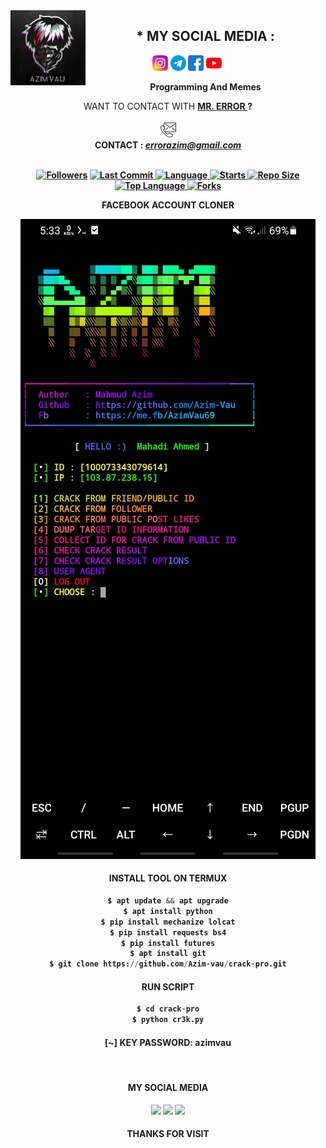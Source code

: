 
<img src="https://github.com/Azim-vau/Azim-vau/blob/main/IMAGE/62735854.jpeg" width="120" height="120" align="left">
<center>
  
  
  
   ## * MY SOCIAL MEDIA : <br>
<a href="https://Instagram.com/azimmahmud143" target="_blank"><img src="https://github.com/Azim-vau/Azim-vau/blob/main/IMAGE/instagram.png" alt="alt text" width="25" height="25"></a> 
<a href="https://t.me/mrerror69"><img src="https://github.com/Azim-vau/Azim-vau/blob/main/IMAGE/telegram.png" alt="alt text" width="25" height="25"></a>
<a href="https://www.facebook.com/azimmahmudofficial" target="_blank"><img src="https://github.com/Azim-vau/Azim-vau/blob/main/IMAGE/facebook.png" alt="alt text" width="25" height="25"></a> <a href="https://youtube.com/MrError69"><img src="https://github.com/Azim-vau/Azim-vau/blob/main/IMAGE/youtube.png" alt="alt text" width="25" height="25"></a> 
&nbsp;&nbsp;     &nbsp;&nbsp;    &nbsp;&nbsp;   &nbsp;&nbsp;   &nbsp;&nbsp;
  
____Programming And Memes____

WANT TO CONTACT WITH <a href="https://github.com/Azim-vau"><b>MR. ERROR </a> ?</br><br>
<img src="https://github.com/Azim-vau/Azim-vau/blob/main/IMAGE/contact.png" alt="alt text" width="25" height="25"> <br>
CONTACT : <i>errorazim@gmail.com</i>  <br> <br> 


<a href="https://github.com/Azim-Vau/followers">
<img title="Followers" src="https://img.shields.io/github/followers/Azim-vau?label=Followers&color=blue&style=flat-square"></a>
<a href="https://github.com/Azim-Vau/termux-style/stargazers/">
  <a href="https://github.com/Azim-vau/crack-pro">
    <img alt="Last Commit" src="https://img.shields.io/github/last-commit/Azim-vau/crack-pro.svg"/>
  </a>
  <a href="https://github.com/Azim-vau/crack-pro">
    <img alt="Language" src="https://img.shields.io/github/languages/count/Azim-vau/crack-pro.svg"/>
  </a>
  <a href="https://github.com/Azim-vau/crack-pro">
    <img alt="Starts" src="https://img.shields.io/github/stars/Azim-vau/crack-pro.svg"/>
  </a>
<a href="https://github.com/Azim-vau/crack-pro">
    <img alt="Repo Size" src="https://img.shields.io/github/repo-size/Azim-vau/crack-pro.svg"/>
  </a>

<a href="https://github.com/Azim-vau/crack-pro">
    <img alt="Top Language" src="https://img.shields.io/github/languages/top/Azim-vau/crack-pro.svg"/> <a href="https://github.com/Azim-vau/crack-pro">
    <img alt="Forks" src="https://img.shields.io/github/forks/Azim-vau/crack-pro.svg"/>
  </a>
</div>

</br>
<p align="center">
      FACEBOOK ACCOUNT CLONER
</p>

![20200808_160757](https://github.com/Azim-vau/MODULES/blob/main/Screenshot_20211024-173340_Termux.jpg)

#### INSTALL TOOL ON TERMUX
```python
$ apt update && apt upgrade
$ apt install python
$ pip install mechanize lolcat
$ pip install requests bs4
$ pip install futures
$ apt install git
$ git clone https://github.com/Azim-vau/crack-pro.git
```
#### RUN SCRIPT
```python
$ cd crack-pro
$ python cr3k.py
```
#### [~] KEY PASSWORD: azimvau
<br>

#### MY SOCIAL MEDIA

[![](https://img.shields.io/badge/Github-black?logo=Github&logoColor=black&labelColor=white)](https://github.com/Azim-Vau) 
[![](https://img.shields.io/badge/Facebook-blue?logo=Facebook&logoColor=blue&labelColor=white)](https://www.facebook.com/Azimvau69)
[![](https://img.shields.io/badge/Instagram-red?logo=Instagram&logoColor=red&labelColor=white)](https://www.instagram.com/azimmahmud143)


#### THANKS FOR VISIT
